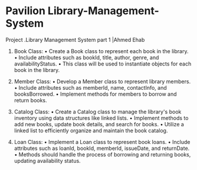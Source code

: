 # Pavilion Library-Management-System


Project .Library Management System
 part 1 |Ahmed Ehab
1. Book Class:
• Create a Book class to represent each book in the library.
• Include attributes such as bookId, title, author, genre, and
availabilityStatus.
• This class will be used to instantiate objects for each book in the
library.

2. Member Class:
• Develop a Member class to represent library members.
• Include attributes such as memberId, name, contactInfo, and
booksBorrowed.
• Implement methods for members to borrow and return books.

3. Catalog Class:
• Create a Catalog class to manage the library's book inventory using
data structures like linked lists.
• Implement methods to add new books, update book details, and search
for books.
• Utilize a linked list to efficiently organize and maintain the book
catalog.

4. Loan Class:
• Implement a Loan class to represent book loans.
• Include attributes such as loanId, bookId, memberId, issueDate, and
returnDate.
• Methods should handle the process of borrowing and returning books,
updating availability status.
